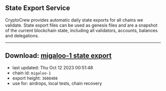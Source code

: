 ## State Export Service
CryptoCrew provides automatic daily state exports for all chains we validate. State export files can be used as genesis files and are a snapshot of the current blockchain state, including all validators, accounts, balances and delegations.

---
**Download: [migaloo-1 state export](https://dl.ccvalidators.com/SERVICE/migaloo/migaloo-1_export_3608408.json)**
---

- last updated: Thu Oct 12 2023 00:51:48
- chain id: `migaloo-1`
- export height: `3608408`
- use for: airdrops, local tests, chain recovery
